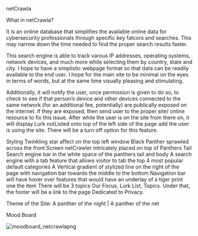 netCrawla

What in netCrawla? 

It is an online database that simplifies the available online data for cybersecurity professionals through specific key fatcors and searches. This may narrow down the time needed to find the proper search results faster. 

This search engine is able to track varous IP addresses, operating systems, network devices, and much more while selecting them by country, state and city. I hope to have a simplistic webpage format so that data can be readily available to the end user. I hope for the main site to be minimal on the eyes in terms of words, but at the same time visually pleasing and stimulating. 

Additionally, it will notify the user, once permission is given to do so, to check to see if that person’s device and other devices connected to the same network (for an additional fee, potentially) are publically exposed on the internet. If they are exposed, then send user to the proper site/ online resource to fix this issue. After while the user is on the site from there on, it will display Lurk notListed onto top of the left side of the page add the user is using the site. There will be a turn off option for this feature. 


Styling
Twinkling star affect on the top left window
Black Panther sprawled across the front Screen
netCrawler intricately placed on top of Panthers Tail
Search engine bar in the white space of the panthers tail and body 
A search engine with a tab feature that allows visitor to tab the top 4 most popular default categories 
A Vertical gradient of stylized line on the right of the page with navigation bar towards the middle to the bottom
Navigation bar will have hover over features that would have an underlay of a tiger print one the item
There will be 3 topics Our Focus, Lurk List, Topics. Under that, the footer will be a link to the page Dedicated to Privacy. 

Theme of the Site: 
A panther of the night | A panther of the net

Mood Board

![moodboard_netcrawlapng](https://github.com/certseeker/net_crawla2/assets/133781991/87e2fd55-5fdc-4fd9-b8c2-9e3605cd802e)




